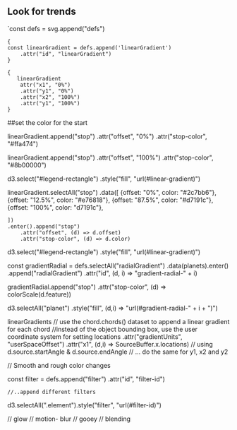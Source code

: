 ## Look for trends
`const defs = svg.append("defs")

```
{
const linearGradient = defs.append('linearGradient')
    .attr("id", "linearGradient")
}
```

```
{
   linearGradient
    attr("x1", "0%")
    .attr("y1", "0%")
    .attr("x2", "100%")
    .attr("y1", "100%") 
}
```
    

##set the color for the start

linearGradient.append("stop")
    .attr("offset", "0%")
    .attr("stop-color", "#ffa474")

linearGradient.append("stop")
    .attr("offset", "100%")
    .attr("stop-color", "#8b00000")

d3.select("#legend-rectangle")
    .style("fill", "url(#linear-gradient)")


linearGradient.selectAll("stop")
    .data([
        {offset: "0%", color: "#2c7bb6"},
        {offset: "12.5%", color: "#e76818"},
        {offset: "87.5%", color: "#d7191c"},
        {offset: "100%", color: "d7191c"},

    ])
    .enter().append("stop")
        .attr("offset", (d) => d.offset)
        .attr("stop-color", (d) => d.color)

d3.select("#legend-rectangle")
    .style("fill", "url(#linear-gradient)")

const gradientRadial = defs.selectAll("radialGradient")
    .data(planets).enter()
    .append("radialGradient")
    .attr("id", (d, i) => "gradient-radial-" + i)

gradientRadial.append("stop")
    .attr("stop-color", (d) => colorScale(d.feature))

d3.selectAll("planet")
    .style("fill", (d,i) => "url(#gradient-radial-" + i + ")")

linearGradients
    // use the chord.chords() dataset to append a linear gradient for each chord
    //instead of the object bounding box, use the user coordinate system for setting locations
    .attr("gradientUnits", "userSpaceOffset")
    .attr("x1", (d,i) => SourceBuffer.x.locations)  // using d.source.startAngle & d.source.endAngle
    // ... do the same for y1, x2 and y2

// Smooth and rough color changes

const filter = defs.append("filter")
    .attr("id", "filter-id")

    //..append different filters

d3.selectAll(".element").style("filter", "url(#filter-id)")

// glow
// motion- blur
// gooey
// blending 